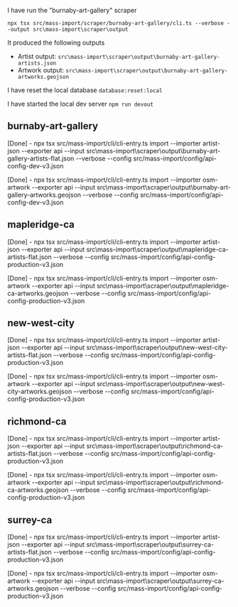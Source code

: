 
I have run the "burnaby-art-gallery" scraper

`npx tsx src/mass-import/scraper/burnaby-art-gallery/cli.ts --verbose --output src\mass-import\scraper\output`

It produced the following outputs

- Artist output: `src\mass-import\scraper\output\burnaby-art-gallery-artists.json`
- Artwork output: `src\mass-import\scraper\output\burnaby-art-gallery-artworks.geojson`

I have reset the local database `database:reset:local`

I have started the local dev server `npm run devout`


## burnaby-art-gallery

[Done] - npx tsx src/mass-import/cli/cli-entry.ts import --importer artist-json --exporter api --input src\mass-import\scraper\output\burnaby-art-gallery-artists-flat.json --verbose --config src/mass-import/config/api-config-dev-v3.json

[Done] - npx tsx src/mass-import/cli/cli-entry.ts import --importer osm-artwork --exporter api --input src\mass-import\scraper\output\burnaby-art-gallery-artworks.geojson --verbose --config src/mass-import/config/api-config-dev-v3.json

## mapleridge-ca

[Done] - npx tsx src/mass-import/cli/cli-entry.ts import --importer artist-json --exporter api --input src\mass-import\scraper\output\mapleridge-ca-artists-flat.json --verbose --config src/mass-import/config/api-config-production-v3.json

[Done] - npx tsx src/mass-import/cli/cli-entry.ts import --importer osm-artwork --exporter api --input src\mass-import\scraper\output\mapleridge-ca-artworks.geojson --verbose --config src/mass-import/config/api-config-production-v3.json

## new-west-city

[Done] - npx tsx src/mass-import/cli/cli-entry.ts import --importer artist-json --exporter api --input src\mass-import\scraper\output\new-west-city-artists-flat.json --verbose --config src/mass-import/config/api-config-production-v3.json

[Done] - npx tsx src/mass-import/cli/cli-entry.ts import --importer osm-artwork --exporter api --input src\mass-import\scraper\output\new-west-city-artworks.geojson --verbose --config src/mass-import/config/api-config-production-v3.json

## richmond-ca

[Done] - npx tsx src/mass-import/cli/cli-entry.ts import --importer artist-json --exporter api --input src\mass-import\scraper\output\richmond-ca-artists-flat.json --verbose --config src/mass-import/config/api-config-production-v3.json

[Done] - npx tsx src/mass-import/cli/cli-entry.ts import --importer osm-artwork --exporter api --input src\mass-import\scraper\output\richmond-ca-artworks.geojson --verbose --config src/mass-import/config/api-config-production-v3.json


## surrey-ca

[Done] - npx tsx src/mass-import/cli/cli-entry.ts import --importer artist-json --exporter api --input src\mass-import\scraper\output\surrey-ca-artists-flat.json --verbose --config src/mass-import/config/api-config-production-v3.json

[Done] - npx tsx src/mass-import/cli/cli-entry.ts import --importer osm-artwork --exporter api --input src\mass-import\scraper\output\surrey-ca-artworks.geojson --verbose --config src/mass-import/config/api-config-production-v3.json
